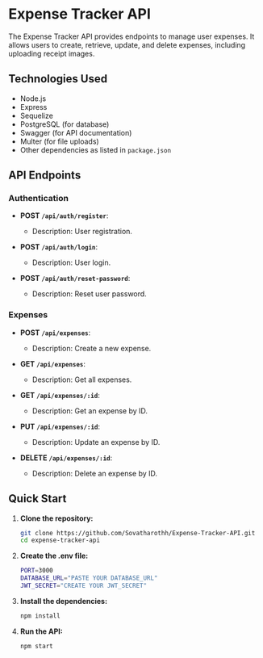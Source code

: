 # Expense Tracker API 
The Expense Tracker API provides endpoints to manage user expenses. It allows users to create, retrieve, update, and delete expenses, including uploading receipt images.


## Technologies Used

- Node.js
- Express
- Sequelize 
- PostgreSQL (for database)
- Swagger (for API documentation)
- Multer (for file uploads)
- Other dependencies as listed in `package.json`

## API Endpoints

### Authentication

- **POST `/api/auth/register`**:
  - Description: User registration.
  
- **POST `/api/auth/login`**:
  - Description: User login.
  
- **POST `/api/auth/reset-password`**:
  - Description: Reset user password.
  
### Expenses

- **POST `/api/expenses`**:
  - Description: Create a new expense.
  
- **GET `/api/expenses`**:
  - Description: Get all expenses.
  
- **GET `/api/expenses/:id`**:
  - Description: Get an expense by ID.
  
- **PUT `/api/expenses/:id`**:
  - Description: Update an expense by ID.
  
- **DELETE `/api/expenses/:id`**:
  - Description: Delete an expense by ID.


## Quick Start

1. **Clone the repository:**

   ```bash
   git clone https://github.com/Sovatharothh/Expense-Tracker-API.git
   cd expense-tracker-api

2. **Create the .env file:**

    ```bash
    PORT=3000
    DATABASE_URL="PASTE YOUR DATABASE_URL"
    JWT_SECRET="CREATE YOUR JWT_SECRET"

3. **Install the dependencies:**
    ```bash
    npm install

4. **Run the API:**
    ```bash
    npm start